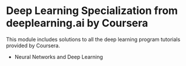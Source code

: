 # Deep Learning Specialization from deeplearning.ai by Coursera
This module includes solutions to all the deep learning program tutorials provided by Coursera.
- Neural Networks and Deep Learning

